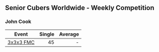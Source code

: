 ## Senior Cubers Worldwide - Weekly Competition
### John Cook

| Event | Single | Average |
| -- | --: | --: |
| [3x3x3 FMC](john_cook/333fm.md) | 45 | - |

<!-- Global site tag (gtag.js) - Google Analytics -->
<script async src="https://www.googletagmanager.com/gtag/js?id=UA-86348435-3"></script>
<script>window.dataLayer = window.dataLayer || []; function gtag() {dataLayer.push(arguments);} gtag('js', new Date()); gtag('config', 'UA-86348435-3');</script>
